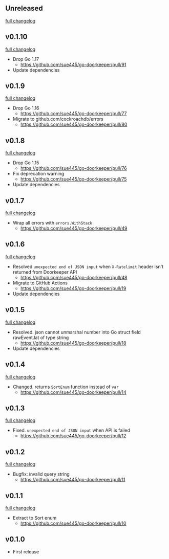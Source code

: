 ## Unreleased
[full changelog](http://github.com/sue445/go-doorkeeper/compare/v0.1.10...master)

## v0.1.10
[full changelog](http://github.com/sue445/go-doorkeeper/compare/v0.1.9...v0.1.10)

* Drop Go 1.17
  * https://github.com/sue445/go-doorkeeper/pull/91
* Update dependencies

## v0.1.9
[full changelog](http://github.com/sue445/go-doorkeeper/compare/v0.1.8...v0.1.9)

* Drop Go 1.16
  * https://github.com/sue445/go-doorkeeper/pull/77
* Migrate to github.com/cockroachdb/errors
  * https://github.com/sue445/go-doorkeeper/pull/80

## v0.1.8
[full changelog](http://github.com/sue445/go-doorkeeper/compare/v0.1.7...v0.1.8)

* Drop Go 1.15
  * https://github.com/sue445/go-doorkeeper/pull/76
* Fix deprecation warning
  * https://github.com/sue445/go-doorkeeper/pull/75
* Update dependencies

## v0.1.7
[full changelog](http://github.com/sue445/go-doorkeeper/compare/v0.1.6...v0.1.7)

* Wrap all errors with `errors.WithStack`
  * https://github.com/sue445/go-doorkeeper/pull/49

## v0.1.6
[full changelog](http://github.com/sue445/go-doorkeeper/compare/v0.1.5...v0.1.6)

* Resolved `unexpected end of JSON input` when `X-Ratelimit` header isn't returned from Doorkeeper API
  * https://github.com/sue445/go-doorkeeper/pull/48
* Migrate to GitHub Actions
  * https://github.com/sue445/go-doorkeeper/pull/19
* Update dependencies

## v0.1.5
[full changelog](http://github.com/sue445/go-doorkeeper/compare/v0.1.4...v0.1.5)

* Resolved. json cannot unmarshal number into Go struct field rawEvent.lat of type string
  * https://github.com/sue445/go-doorkeeper/pull/18
* Update dependencies

## v0.1.4
[full changelog](http://github.com/sue445/go-doorkeeper/compare/v0.1.3...v0.1.4)

* Changed. returns `SortEnum` function instead of `var`
  * https://github.com/sue445/go-doorkeeper/pull/14

## v0.1.3
[full changelog](http://github.com/sue445/go-doorkeeper/compare/v0.1.2...v0.1.3)

* Fixed. `unexpected end of JSON input` when API is failed
  * https://github.com/sue445/go-doorkeeper/pull/12

## v0.1.2
[full changelog](http://github.com/sue445/go-doorkeeper/compare/v0.1.1...v0.1.2)

* Bugfix: invalid query string
  * https://github.com/sue445/go-doorkeeper/pull/11

## v0.1.1
[full changelog](http://github.com/sue445/go-doorkeeper/compare/v0.1.0...v0.1.1)

* Extract to Sort enum
  * https://github.com/sue445/go-doorkeeper/pull/10

## v0.1.0
* First release
